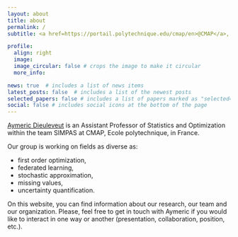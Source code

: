 ```yaml
---
layout: about
title: about
permalink: /
subtitle: <a href=https://portail.polytechnique.edu/cmap/en>@CMAP</a>, Ecole polytechnique. Palaiseau, France.

profile:
  align: right
  image:
  image_circular: false # crops the image to make it circular
  more_info:

news: true  # includes a list of news items
latest_posts: false  # includes a list of the newest posts
selected_papers: false # includes a list of papers marked as "selected={true}"
social: false # includes social icons at the bottom of the page
---
```


[Aymeric Dieuleveut](http://www.cmap.polytechnique.fr/~aymeric.dieuleveut/) is an Assistant Professor of Statistics and Optimization within the team SIMPAS at CMAP, Ecole polytechnique, in France.

Our group is working on fields as diverse as:
- first order optimization,
- federated learning,
- stochastic approximation,
- missing values,
- uncertainty quantification.

On this website, you can find information about our research, our team and our organization. Please, feel free to get in touch with Aymeric if you would like to interact in one way or another (presentation, collaboration, position, etc.). 
